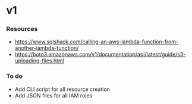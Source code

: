 # v1 

### Resources 

- https://www.sqlshack.com/calling-an-aws-lambda-function-from-another-lambda-function/
- https://boto3.amazonaws.com/v1/documentation/api/latest/guide/s3-uploading-files.html


### To do

- Add CLI script for all resource creation 
- Add JSON files for all IAM roles 